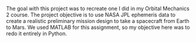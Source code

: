 The goal with this project was to recreate one I did in my Orbital Mechanics 2 course. The project objective is to use NASA JPL ephemeris data to create a realistic preliminary mission design to take a spacecraft from Earth to Mars. We used MATLAB for this assignment, so my objective here was to redo it entirely in Python. 
